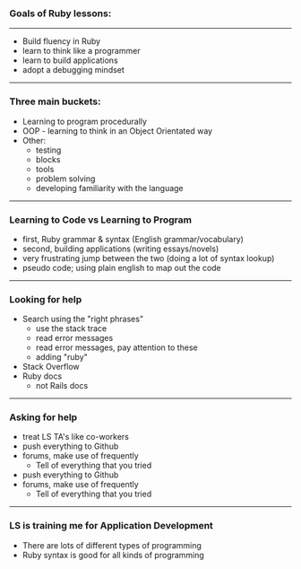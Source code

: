### Goals of Ruby lessons:
------
* Build fluency in Ruby
* learn to think like a programmer
* learn to build applications
* adopt a debugging mindset

------

### Three main buckets:
* Learning to program procedurally
* OOP - learning to think in an Object Orientated way
* Other:
  *  testing
  * blocks
  * tools
  * problem solving
  * developing familiarity with the language

------

### Learning to Code vs Learning to Program
* first, Ruby grammar & syntax (English grammar/vocabulary)
* second, building applications (writing essays/novels)
* very frustrating jump between the two (doing a lot of syntax lookup)
* pseudo code; using plain english to map out the code

------

### Looking for help
* Search using the "right phrases"
  * use the stack trace
  * read error messages
  * read error messages, pay attention to these
  * adding "ruby"
* Stack Overflow
* Ruby docs
  * not Rails docs

------

### Asking for help
* treat LS TA's like co-workers
* push everything to Github
* forums, make use of frequently
  * Tell of everything that you tried
* push everything to Github
* forums, make use of frequently
  * Tell of everything that you tried

------

### LS is training me for Application Development
* There are lots of different types of programming
* Ruby syntax is good for all kinds of programming
